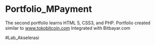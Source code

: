 # Portfolio_MPayment
The second portfolio learns HTML 5, CSS3, and PHP.
Portfolio created similar to www.tokobitcoin.com
Integrated with Bitbayar.com

#Lab_Akselerasi
